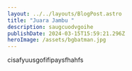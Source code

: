 ```yaml
---
layout: ../../layouts/BlogPost.astro
title: "Juara Jambu "
description: saugcuodvgoihe
publishDate: 2024-03-15T15:59:21.296Z
heroImage: /assets/bgbatman.jpg
---
```

c﻿isafyuusgofifipaysfhahfs